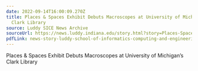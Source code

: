 ```yaml
---
date: 2022-09-14T16:00:09.270Z
title: Places & Spaces Exhibit Debuts Macroscopes at University of Michigan’s
  Clark Library
source: Luddy SICE News Archive
sourceUrl: https://news.luddy.indiana.edu/story.html?story=Places-Spaces-Exhibit-Debuts-Macroscopes-at-University-of-Michigan%E2%80%99s-Clark-Library&_gl=1*wscxrv*_ga*NTc3MTg4OTcwLjE2NjE5NTgzNjE.*_ga_61CH0D2DQW*MTY2MzE2NTE4NS4zMi4xLjE2NjMxNjgyMTAuNDkuMC4w
pdfLink: news-story-luddy-school-of-informatics-computing-and-engineering-news-archive-indiana-university-bloomington.pdf
---
```

Places & Spaces Exhibit Debuts Macroscopes at University of Michigan’s Clark Library